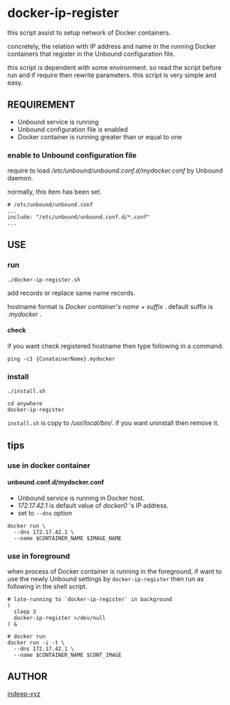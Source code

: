 docker-ip-register
====

this script assist to setup network of Docker containers.

concretely, the relation with IP address and name in the running Docker containers that register in the Unbound configuration file.

this script is dependent with some environment. so read the script before run and if require then rewrite parameters. this script is very simple and easy.

## REQUIREMENT

- Unbound service is running
- Unbound configuration file is enabled
- Docker container is running greater than or equal to one

### enable to Unbound configuration file

require to load _/etc/unbound/unbound.conf.d/mydocker.conf_ by Unbound daemon.

normally, this item has been set.

```
# /etc/unbound/unbound.conf
...
include: "/etc/unbound/unbound.conf.d/*.conf"
...
```

## USE

### run

```
./docker-ip-register.sh
```

add records or replace same name records.

hostname format is _Docker container's name_ + _suffix_ . default suffix is _.mydocker_ .

#### check

if you want check registered hostname then type following in a command.

```
ping -c1 {ConatainerName}.mydocker
```

### install

```
./install.sh

cd anywhere
docker-ip-register
```

`install.sh` is copy to _/usr/local/bin/_. if you want uninstall then remove it.

## tips

### use in docker container

#### unbound.conf.d/mydocker.conf

- Unbound service is running in Docker host.
- _172.17.42.1_ is default value of _docker0_ 's IP address.
- set to `--dns` option

```
docker run \
  --dns 172.17.42.1 \
  --name $CONTAINER_NAME $IMAGE_NAME
```

### use in foreground

when process of Docker container is running in the foreground, if want to use the newly Unbound settings by `docker-ip-register` then run as following in the shell script.

```
# late-running to `docker-ip-register` in background
(
  sleep 3
  docker-ip-register >/dev/null
) &

# docker run
docker run -i -t \
  --dns 172.17.42.1 \
  --name $CONTAINER_NAME $CONT_IMAGE
```

## AUTHOR

[indeep-xyz](http://indeep.xyz/)
